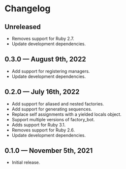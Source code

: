 # Changelog

## Unreleased

* Removes support for Ruby 2.7.
* Update development dependencies.

## 0.3.0 — August 9th, 2022

* Add support for registering managers.
* Update development dependencies.

## 0.2.0 — July 16th, 2022

* Add support for aliased and nested factories.
* Add support for generating sequences.
* Replace self assignments with a yielded locals object.
* Support multiple versions of factory_bot.
* Adds support for Ruby 3.1.
* Removes support for Ruby 2.6.
* Update development dependencies.

## 0.1.0 — November 5th, 2021

* Initial release.
